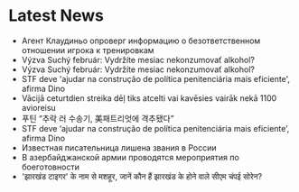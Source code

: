 # Latest News
-  Агент Клаудиньо опроверг информацию о безответственном отношении игрока к тренировкам
-  Výzva Suchý február: Vydržíte mesiac nekonzumovať alkohol?
-  Výzva Suchý február: Vydržíte mesiac nekonzumovať alkohol?
-  STF deve 'ajudar na construção de política penitenciária mais eficiente', afirma Dino
-  Vācijā ceturtdien streika dēļ tiks atcelti vai kavēsies vairāk nekā 1100 avioreisu
-  푸틴 “추락 러 수송기, 美패트리엇에 격추됐다”
-  STF deve ‘ajudar na construção de política penitenciária mais eficiente’, afirma Dino
-  Известная писательница лишена звания в России
-  В азербайджанской армии проводятся мероприятия по боеготовности
-  'झारखंड टाइगर' के नाम से मशहूर, जानें कौन हैं झारखंड के होने वाले सीएम चंपई सोरेन?
